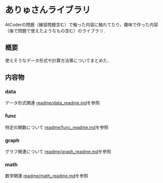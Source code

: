 # ありゅさんライブラリ

AtCoderの問題（練習問題含む）で触った内容に触れてたり，趣味で作った内容（後で問題で使えたようなもの含む）のライブラリ．

## 概要

使えそうなデータ形式や計算方法等についてまとめた．

## 内容物

### data

データ形式関連
[readme/data_readme.md](readme/data_readme.md)を参照

### func

特定の関数について
[readme/func_readme.md](readme/func_readme.md)を参照

### graph

グラフ関連について
[readme/graph_readme.md](readme/graph_readme.md)を参照

### math

数学関連
[readme/math_readme.md](readme/math_readme.md)を参照
